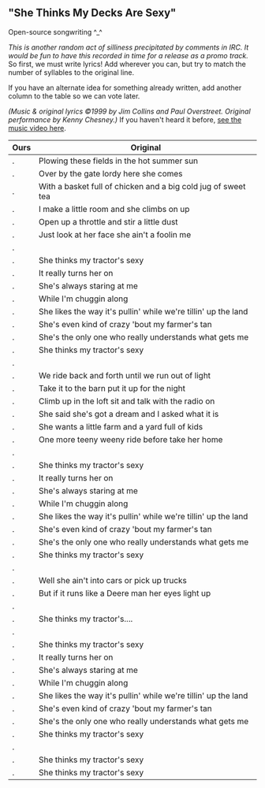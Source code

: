 ## "She Thinks My Decks Are Sexy"

Open-source songwriting ^\_^

*This is another random act of silliness precipitated by comments in
IRC. It would be fun to have this recorded in time for a release as a
promo track.* So first, we must write lyrics\! Add wherever you can, but
try to match the number of syllables to the original line.

If you have an alternate idea for something already written, add another
column to the table so we can vote later.

*(Music & original lyrics ©1999 by Jim Collins and Paul Overstreet.
Original performance by Kenny Chesney.)* If you haven't heard it before,
[see the music video here](http://www.youtube.com/watch?v=i2KmzFABujM).

| Ours | Original                                                       |
| ---- | -------------------------------------------------------------- |
| .    | Plowing these fields in the hot summer sun                     |
| .    | Over by the gate lordy here she comes                          |
| .    | With a basket full of chicken and a big cold jug of sweet tea  |
| .    | I make a little room and she climbs on up                      |
| .    | Open up a throttle and stir a little dust                      |
| .    | Just look at her face she ain't a foolin me                    |
| .    |                                                                |
| .    | She thinks my tractor's sexy                                   |
| .    | It really turns her on                                         |
| .    | She's always staring at me                                     |
| .    | While I'm chuggin along                                        |
| .    | She likes the way it's pullin' while we're tillin' up the land |
| .    | She's even kind of crazy 'bout my farmer's tan                 |
| .    | She's the only one who really understands what gets me         |
| .    | She thinks my tractor's sexy                                   |
| .    |                                                                |
| .    | We ride back and forth until we run out of light               |
| .    | Take it to the barn put it up for the night                    |
| .    | Climb up in the loft sit and talk with the radio on            |
| .    | She said she's got a dream and I asked what it is              |
| .    | She wants a little farm and a yard full of kids                |
| .    | One more teeny weeny ride before take her home                 |
| .    |                                                                |
| .    | She thinks my tractor's sexy                                   |
| .    | It really turns her on                                         |
| .    | She's always staring at me                                     |
| .    | While I'm chuggin along                                        |
| .    | She likes the way it's pullin' while we're tillin' up the land |
| .    | She's even kind of crazy 'bout my farmer's tan                 |
| .    | She's the only one who really understands what gets me         |
| .    | She thinks my tractor's sexy                                   |
| .    |                                                                |
| .    | Well she ain't into cars or pick up trucks                     |
| .    | But if it runs like a Deere man her eyes light up              |
| .    |                                                                |
| .    | She thinks my tractor's....                                    |
| .    |                                                                |
| .    | She thinks my tractor's sexy                                   |
| .    | It really turns her on                                         |
| .    | She's always staring at me                                     |
| .    | While I'm chuggin along                                        |
| .    | She likes the way it's pullin' while we're tillin' up the land |
| .    | She's even kind of crazy 'bout my farmer's tan                 |
| .    | She's the only one who really understands what gets me         |
| .    | She thinks my tractor's sexy                                   |
| .    |                                                                |
| .    | She thinks my tractor's sexy                                   |
| .    | She thinks my tractor's sexy                                   |
